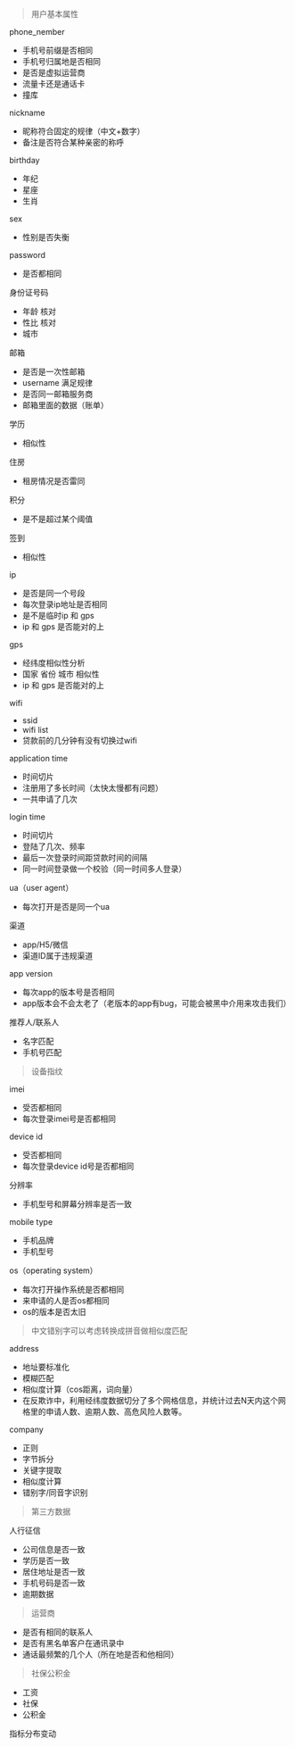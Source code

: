 

> 用户基本属性

phone_nember  

- 手机号前缀是否相同
- 手机号归属地是否相同
- 是否是虚拟运营商
- 流量卡还是通话卡
- 撞库

nickname

- 昵称符合固定的规律（中文+数字）
- 备注是否符合某种亲密的称呼

birthday  

- 年纪
- 星座
- 生肖

sex  

- 性别是否失衡

password  

- 是否都相同

身份证号码

- 年龄 核对
- 性比 核对
- 城市

邮箱
- 是否是一次性邮箱
- username 满足规律
- 是否同一邮箱服务商
- 邮箱里面的数据（账单）

学历
- 相似性

住房
- 租房情况是否雷同

积分  
- 是不是超过某个阈值

签到  
- 相似性

ip 

- 是否是同一个号段
- 每次登录ip地址是否相同
- 是不是临时ip 和 gps
- ip 和 gps 是否能对的上

gps

- 经纬度相似性分析
- 国家 省份 城市 相似性
- ip 和 gps 是否能对的上

wifi

- ssid
- wifi list
- 贷款前的几分钟有没有切换过wifi

application time

- 时间切片
- 注册用了多长时间（太快太慢都有问题）
- 一共申请了几次

login time 

- 时间切片
- 登陆了几次、频率
- 最后一次登录时间距贷款时间的间隔
- 同一时间登录做一个校验（同一时间多人登录）

ua（user agent）

- 每次打开是否是同一个ua

渠道

- app/H5/微信
- 渠道ID属于违规渠道

app version

- 每次app的版本号是否相同
- app版本会不会太老了（老版本的app有bug，可能会被黑中介用来攻击我们） 

推荐人/联系人  

- 名字匹配
- 手机号匹配

> 设备指纹  

imei    

- 受否都相同
- 每次登录imei号是否都相同

device id

- 受否都相同
- 每次登录device id号是否都相同

分辨率  

- 手机型号和屏幕分辨率是否一致

mobile type

- 手机品牌
- 手机型号

os（operating system）

- 每次打开操作系统是否都相同
- 来申请的人是否os都相同
- os的版本是否太旧

> 中文错别字可以考虑转换成拼音做相似度匹配  

address  

- 地址要标准化
- 模糊匹配
- 相似度计算（cos距离，词向量）
- 在反欺诈中，利用经纬度数据切分了多个网格信息，并统计过去N天内这个网格里的申请人数、逾期人数、高危风险人数等。

company  

- 正则
- 字节拆分
- 关键字提取
- 相似度计算
- 错别字/同音字识别

> 第三方数据

人行征信

- 公司信息是否一致
- 学历是否一致
- 居住地址是否一致
- 手机号码是否一致
- 逾期数据

> 运营商

- 是否有相同的联系人
- 是否有黑名单客户在通讯录中
- 通话最频繁的几个人（所在地是否和他相同）

> 社保公积金

- 工资
- 社保
- 公积金

指标分布变动

